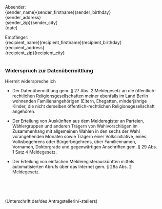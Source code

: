 Absender:<br />
{sender_name}{sender_firstname}{sender_birthday}<br />
{sender_address}<br />
{sender_zip}{sender_city}<br />
{date}

Empfänger:<br />
{recipient_name}{recipient_firstname}{recipient_birthday}<br />
{recipient_address}<br />
{recipient_zip}{recipient_city}
<br />
<br />

### Widerspruch zur Datenübermittlung

Hiermit widerspreche ich
+ Der Datenübermittlung gem. § 27 Abs. 2 Meldegesetz an die öffentlich-rechtlichen Religionsgesellschaften meiner ebenfalls im Land Berlin wohnenden Familienangehörigen (Eltern, Ehegatten, minderjährige Kinder, die nicht derselben öffentlich-rechtlichen Religionsgesellschaft angehören.

+ Der Erteilung von Auskünften aus dem Melderegister an Parteien, Wählergruppen und anderen Trägern von Wahlvorschlägen im Zusammenhang mit allgemeinen Wahlen in den sechs der Wahl vorangehenden Monaten sowie Trägern einer Volksinitiative, eines Volksbegehrens oder Bürgerbegehrens, über Familiennamen, Vornamen, Doktorgrade und gegenwärtigen Anschriften gem. § 29 Abs. 1 Satz 4 Meldegesetz.

+ Der Erteilung von einfachen Melderegisterauskünften mittels automatisierten Abrufs über das Internet gem. § 28a Abs. 2 Meldegesetz.

<br />
<br />
<br />

(Unterschrift der/des Antragstellerin/-stellers)
